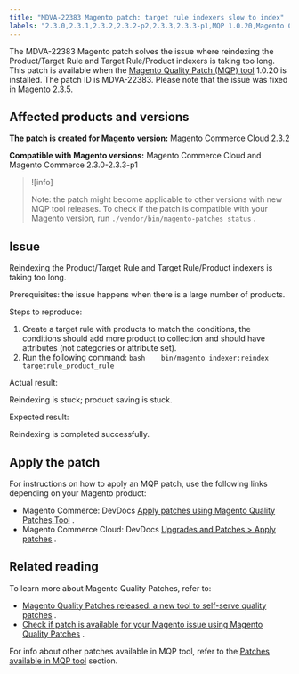 ```yaml
---
title: "MDVA-22383 Magento patch: target rule indexers slow to index"
labels: "2.3.0,2.3.1,2.3.2,2.3.2-p2,2.3.3,2.3.3-p1,MQP 1.0.20,Magento Commerce,Magento Commerce Cloud,Magento Quality Patches,index,product save,support tools,target rule"
---
```


The MDVA-22383 Magento patch solves the issue where reindexing the Product/Target Rule and Target Rule/Product indexers is taking too long. This patch is available when the [Magento Quality Patch (MQP) tool](https://support.magento.com/hc/en-us/articles/360047139492) 1.0.20 is installed. The patch ID is MDVA-22383. Please note that the issue was fixed in Magento 2.3.5.

## Affected products and versions

 **The patch is created for Magento version:** Magento Commerce Cloud 2.3.2

 **Compatible with Magento versions:** Magento Commerce Cloud and Magento Commerce 2.3.0-2.3.3-p1

>![info]
>
>Note: the patch might become applicable to other versions with new MQP tool releases. To check if the patch is compatible with your Magento version, run `./vendor/bin/magento-patches status` .

## Issue

Reindexing the Product/Target Rule and Target Rule/Product indexers is taking too long.

 <span class="wysiwyg-underline">Prerequisites:</span> the issue happens when there is a large number of products.

 <span class="wysiwyg-underline">Steps to reproduce:</span> 

1. Create a target rule with products to match the conditions, the conditions should add more product to collection and should have attributes (not categories or attribute set).
1. Run the following command:    ```bash    bin/magento indexer:reindex targetrule_product_rule    ```    

 <span class="wysiwyg-underline">Actual result:</span> 

Reindexing is stuck; product saving is stuck.

 <span class="wysiwyg-underline">Expected result:</span> 

Reindexing is completed successfully.

## Apply the patch

For instructions on how to apply an MQP patch, use the following links depending on your Magento product:

* Magento Commerce: DevDocs [Apply patches using Magento Quality Patches Tool](https://devdocs.magento.com/guides/v2.4/comp-mgr/patching/mqp.html) .
* Magento Commerce Cloud: DevDocs [Upgrades and Patches > Apply patches](https://devdocs.magento.com/cloud/project/project-patch.html) .

## Related reading

To learn more about Magento Quality Patches, refer to:

* [Magento Quality Patches released: a new tool to self-serve quality patches](https://support.magento.com/hc/en-us/articles/360047139492) .
* [Check if patch is available for your Magento issue using Magento Quality Patches](https://support.magento.com/hc/en-us/articles/360047125252) .

For info about other patches available in MQP tool, refer to the [Patches available in MQP tool](https://support.magento.com/hc/en-us/sections/360010506631-Patches-available-in-MQP-tool-) section.